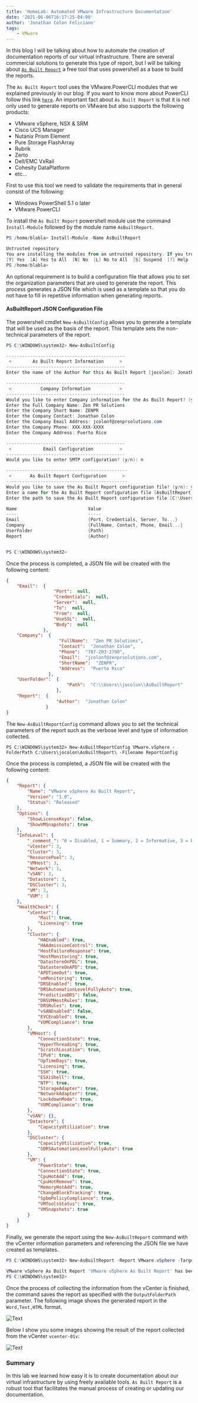 ```yaml
---
title: 'HomeLab: Automated VMware Infrastructure Documentation'
date: '2021-06-06T16:17:25-04:00'
author: 'Jonathan Colon Feliciano'
tags:
    - VMware
---
```


In this blog I will be talking about how to automate the creation of documentation reports of our virtual infrastructure. There are several commercial solutions to generate this type of report, but I will be talking about [`As Built Report`](https://www.asbuiltreport.com/) a free tool that uses powershell as a base to build the reports.

The `As Built Report` tool uses the VMware.PowerCLI modules that we explained previously in our blog. If you want to know more about PowerCLI follow this link [`here`](http://192.168.7.40/2021/06/05/how-to-install-and-use-powercli-on-archlinux/). An important fact about `As Built Report` is that it is not only used to generate reports on VMware but also supports the following products:

- VMware vSphere, NSX & SRM
- Cisco UCS Manager
- Nutanix Prism Element
- Pure Storage FlashArray
- Rubrik
- Zerto
- Dell/EMC VxRail
- Cohesity DataPlatform
- etc…

First to use this tool we need to validate the requirements that in general consist of the following:

- Windows PowerShell 5.1 o later
- VMware.PowerCLI

To install the `As Built Report` powershell module use the command `Install-Module` followed by the module name `AsBuiltReport`.

```powershell
PS /home/blabla> Install-Module -Name AsBuiltReport

Untrusted repository
You are installing the modules from an untrusted repository. If you trust this repository, change its InstallationPolicy value by running the Set-PSRepository cmdlet. Are you sure you want to install the modules from 'PSGallery'?
[Y] Yes  [A] Yes to All  [N] No  [L] No to All  [S] Suspend  [?] Help (default is "N"): A
PS /home/blabla>   
```

An optional requirement is to build a configuration file that allows you to set the organization parameters that are used to generate the report. This process generates a JSON file which is used as a template so that you do not have to fill in repetitive information when generating reports.

#### AsBuiltReport JSON Configuration File

The powershell cmdlet `New-AsBuiltConfig` allows you to generate a template that will be used as the basis of the report. This template sets the non-technical parameters of the report.

```powershell
PS C:\WINDOWS\system32> New-AsBuiltConfig

---------------------------------------------
 <        As Built Report Information      >
---------------------------------------------
Enter the name of the Author for this As Built Report [jocolon]: Jonathan Colon
```

```powershell
---------------------------------------------
 <           Company Information           >
---------------------------------------------
Would you like to enter Company information for the As Built Report? (y/n): y
Enter the Full Company Name: Zen PR Solutions
Enter the Company Short Name: ZENPR
Enter the Company Contact: Jonathan Colon
Enter the Company Email Address: jcolonf@zenprsolutions.com
Enter the Company Phone: XXX-XXX-XXXX
Enter the Company Address: Puerto Rico
```

```powershell
---------------------------------------------
 <            Email Configuration          >
---------------------------------------------
Would you like to enter SMTP configuration? (y/n): n
```

```powershell
----------------------------------------------
 <       As Built Report Configuration      >
----------------------------------------------
Would you like to save the As Built Report configuration file? (y/n): y
Enter a name for the As Built Report configuration file [AsBuiltReport]: HomeLab VMware Report
Enter the path to save the As Built Report configuration file [C:\Users\jocolon\AsBuiltReport]:

Name                           Value
----                           -----
Email                          {Port, Credentials, Server, To...}
Company                        {FullName, Contact, Phone, Email...}
UserFolder                     {Path}
Report                         {Author}


PS C:\WINDOWS\system32>

```

Once the process is completed, a JSON file will be created with the following content:

```json
{
    "Email":  {
                  "Port":  null,
                  "Credentials":  null,
                  "Server":  null,
                  "To":  null,
                  "From":  null,
                  "UseSSL":  null,
                  "Body":  null
              },
    "Company":  {
                    "FullName":  "Zen PR Solutions",
                    "Contact":  "Jonathan Colon",
                    "Phone":  "787-203-2790",
                    "Email":  "jcolonf@zenprsolutions.com",
                    "ShortName":  "ZENPR",
                    "Address":  "Puerto Rico"
                },
    "UserFolder":  {
                       "Path":  "C:\\Users\\jocolon\\AsBuiltReport"
                   },
    "Report":  {
                   "Author":  "Jonathan Colon"
               }
}
```

The `New-AsBuiltReportConfig` command allows you to set the technical parameters of the report such as the verbose level and type of information collected.

```batch
PS C:\WINDOWS\system32> New-AsBuiltReportConfig VMware.vSphere -FolderPath C:\Users\jocolon\AsBuiltReport\ -Filename ReportConfig

```

Once the process is completed, a JSON file will be created with the following content:

```json
{
    "Report": {
        "Name": "VMware vSphere As Built Report",
        "Version": "1.0",
        "Status": "Released"
    },
    "Options": {
        "ShowLicenseKeys": false,
        "ShowVMSnapshots": true
    },
    "InfoLevel": {
        "_comment_": "0 = Disabled, 1 = Summary, 2 = Informative, 3 = Detailed, 4 = Adv Detailed, 5 = Comprehensive",
        "vCenter": 3,
        "Cluster": 3,
        "ResourcePool": 3,
        "VMHost": 3,
        "Network": 3,
        "vSAN": 3,
        "Datastore": 3,
        "DSCluster": 3,
        "VM": 2,
        "VUM": 3
    },
    "HealthCheck": {
        "vCenter": {
            "Mail": true,
            "Licensing": true
        },
        "Cluster": {
            "HAEnabled": true,
            "HAAdmissionControl": true,
            "HostFailureResponse": true,
            "HostMonitoring": true,
            "DatastoreOnPDL": true,
            "DatastoreOnAPD": true,
            "APDTimeOut": true,
            "vmMonitoring": true,
            "DRSEnabled": true,
            "DRSAutomationLevelFullyAuto": true,
            "PredictiveDRS": false,
            "DRSVMHostRules": true,
            "DRSRules": true,
            "vSANEnabled": false,
            "EVCEnabled": true,
            "VUMCompliance": true
        },
        "VMHost": {
            "ConnectionState": true,
            "HyperThreading": true,
            "ScratchLocation": true,
            "IPv6": true,
            "UpTimeDays": true,
            "Licensing": true,
            "SSH": true,
            "ESXiShell": true,
            "NTP": true,
            "StorageAdapter": true,
            "NetworkAdapter": true,
            "LockdownMode": true,
            "VUMCompliance": true
        },
        "vSAN": {},
        "Datastore": {
            "CapacityUtilization": true
        },
        "DSCluster": {
            "CapacityUtilization": true,
            "SDRSAutomationLevelFullyAuto": true
        },
        "VM": {
            "PowerState": true,
            "ConnectionState": true,
            "CpuHotAdd": true,
            "CpuHotRemove": true,
            "MemoryHotAdd": true,
            "ChangeBlockTracking": true,
            "SpbmPolicyCompliance": true,
            "VMToolsStatus": true,
            "VMSnapshots": true
        }
    }
}
```

Finally, we generate the report using the `New-AsBuiltReport` command with the vCenter information parameters and referencing the JSON file we have created as templates.

```powershell
PS C:\WINDOWS\system32> New-AsBuiltReport -Report VMware.vSphere -Target vcenter-01v.zenprsolutions.local -Username administrator@vsphere.local -Password XXXXX -Format Word,Text,HTML -OutputFolderPath 'C:\Users\jocolon\OneDrive\Desktop\' -EnableHealthCheck -AsBuiltConfigFilePath 'HomeLab VMware Report.json' -ReportConfigFilePath 'ReportConfig.json'

VMware vSphere As Built Report 'VMware vSphere As Built Report' has been saved to 'C:\Users\jocolon\OneDrive\Desktop\'.
PS C:\WINDOWS\system32>
```

Once the process of collecting the information from the vCenter is finished, the command saves the report as specified with the `OutputFolderPath` parameter. The following image shows the generated report in the `Word,Text,HTML` format.

![Text](/img/2021-06-06_13-57.webp#center)

Below I show you some images showing the result of the report collected from the vCenter `vcenter-01v`:

![Text](/img/asbuiltreport-vsphere.webp#center)

### Summary

In this lab we learned how easy it is to create documentation about our virtual infrastructure by using freely available tools. `As Built Report` is a robust tool that facilitates the manual process of creating or updating our documentation.
